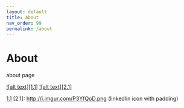 ```yaml
---
layout: default
title: About 
nav_order: 99
permalink: /about
---
```


# About

about page 

[![alt text][1.1]][1]
[![alt text][2.1]][2]


[1.1](images/gu_low.png) 
[2.1]: http://i.imgur.com/P3YfQoD.png (linkedlin icon with padding)



[1]: http://www.github.com/joebd
[2]: http://www.joebd.github.io/websitedraft 


